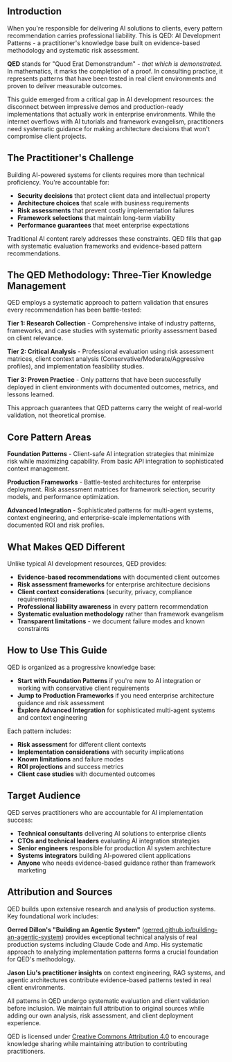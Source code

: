 ## Introduction

When you're responsible for delivering AI solutions to clients, every pattern recommendation carries professional liability. This is QED: AI Development Patterns - a practitioner's knowledge base built on evidence-based methodology and systematic risk assessment.

**QED** stands for "Quod Erat Demonstrandum" - *that which is demonstrated*. In mathematics, it marks the completion of a proof. In consulting practice, it represents patterns that have been tested in real client environments and proven to deliver measurable outcomes.

This guide emerged from a critical gap in AI development resources: the disconnect between impressive demos and production-ready implementations that actually work in enterprise environments. While the internet overflows with AI tutorials and framework evangelism, practitioners need systematic guidance for making architecture decisions that won't compromise client projects.

## The Practitioner's Challenge

Building AI-powered systems for clients requires more than technical proficiency. You're accountable for:

- **Security decisions** that protect client data and intellectual property
- **Architecture choices** that scale with business requirements  
- **Risk assessments** that prevent costly implementation failures
- **Framework selections** that maintain long-term viability
- **Performance guarantees** that meet enterprise expectations

Traditional AI content rarely addresses these constraints. QED fills that gap with systematic evaluation frameworks and evidence-based pattern recommendations.

## The QED Methodology: Three-Tier Knowledge Management

QED employs a systematic approach to pattern validation that ensures every recommendation has been battle-tested:

**Tier 1: Research Collection** - Comprehensive intake of industry patterns, frameworks, and case studies with systematic priority assessment based on client relevance.

**Tier 2: Critical Analysis** - Professional evaluation using risk assessment matrices, client context analysis (Conservative/Moderate/Aggressive profiles), and implementation feasibility studies.

**Tier 3: Proven Practice** - Only patterns that have been successfully deployed in client environments with documented outcomes, metrics, and lessons learned.

This approach guarantees that QED patterns carry the weight of real-world validation, not theoretical promise.

## Core Pattern Areas

**Foundation Patterns** - Client-safe AI integration strategies that minimize risk while maximizing capability. From basic API integration to sophisticated context management.

**Production Frameworks** - Battle-tested architectures for enterprise deployment. Risk assessment matrices for framework selection, security models, and performance optimization.

**Advanced Integration** - Sophisticated patterns for multi-agent systems, context engineering, and enterprise-scale implementations with documented ROI and risk profiles.

## What Makes QED Different

Unlike typical AI development resources, QED provides:

- **Evidence-based recommendations** with documented client outcomes
- **Risk assessment frameworks** for enterprise architecture decisions  
- **Client context considerations** (security, privacy, compliance requirements)
- **Professional liability awareness** in every pattern recommendation
- **Systematic evaluation methodology** rather than framework evangelism
- **Transparent limitations** - we document failure modes and known constraints

## How to Use This Guide

QED is organized as a progressive knowledge base:

- **Start with Foundation Patterns** if you're new to AI integration or working with conservative client requirements
- **Jump to Production Frameworks** if you need enterprise architecture guidance and risk assessment
- **Explore Advanced Integration** for sophisticated multi-agent systems and context engineering

Each pattern includes:
- **Risk assessment** for different client contexts
- **Implementation considerations** with security implications
- **Known limitations** and failure modes  
- **ROI projections** and success metrics
- **Client case studies** with documented outcomes

## Target Audience

QED serves practitioners who are accountable for AI implementation success:

- **Technical consultants** delivering AI solutions to enterprise clients
- **CTOs and technical leaders** evaluating AI integration strategies
- **Senior engineers** responsible for production AI system architecture
- **Systems integrators** building AI-powered client applications
- **Anyone** who needs evidence-based guidance rather than framework marketing

## Attribution and Sources

QED builds upon extensive research and analysis of production systems. Key foundational work includes:

**Gerred Dillon's "Building an Agentic System"** ([gerred.github.io/building-an-agentic-system](https://gerred.github.io/building-an-agentic-system)) provides exceptional technical analysis of real production systems including Claude Code and Amp. His systematic approach to analyzing implementation patterns forms a crucial foundation for QED's methodology.

**Jason Liu's practitioner insights** on context engineering, RAG systems, and agentic architectures contribute evidence-based patterns tested in real client environments.

All patterns in QED undergo systematic evaluation and client validation before inclusion. We maintain full attribution to original sources while adding our own analysis, risk assessment, and client deployment experience.

QED is licensed under [Creative Commons Attribution 4.0](https://creativecommons.org/licenses/by/4.0/) to encourage knowledge sharing while maintaining attribution to contributing practitioners.
